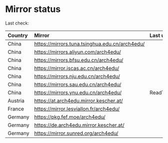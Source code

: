 <script src="./time.js"></script>
# Mirror status
Last check: <script type="text/javascript">localize(1694661434.0658996);</script>

|Country|Mirror|Last update|
|:------|:-----|:----------|
|China|https://mirrors.tuna.tsinghua.edu.cn/arch4edu/|<script type="text/javascript">localize(1694629981);</script>|
|China|https://mirrors.aliyun.com/arch4edu/|<script type="text/javascript">localize(1694543688);</script>|
|China|https://mirrors.bfsu.edu.cn/arch4edu/|<script type="text/javascript">localize(1694629981);</script>|
|China|https://mirror.iscas.ac.cn/arch4edu/|<script type="text/javascript">localize(1694629981);</script>|
|China|https://mirrors.nju.edu.cn/arch4edu/|<script type="text/javascript">localize(1694629981);</script>|
|China|https://mirrors.sau.edu.cn/arch4edu/|<script type="text/javascript">localize(1694629981);</script>|
|China|https://mirrors.ynu.edu.cn/arch4edu/|ReadTimeout|
|Austria|https://at.arch4edu.mirror.kescher.at/|<script type="text/javascript">localize(1694629981);</script>|
|France|https://mirror.lesviallon.fr/arch4edu/|<script type="text/javascript">localize(1694629981);</script>|
|Germany|https://pkg.fef.moe/arch4edu/|<script type="text/javascript">localize(1694629981);</script>|
|Germany|https://de.arch4edu.mirror.kescher.at/|<script type="text/javascript">localize(1694629981);</script>|
|Germany|https://mirror.sunred.org/arch4edu/|<script type="text/javascript">localize(1694629981);</script>|

<script src="./tablefilter/tablefilter.js"></script>
<script src="./table.js"></script>